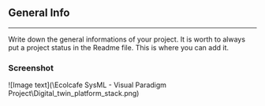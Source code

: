 ## General Info
***
Write down the general informations of your project. It is worth to always put a project status in the Readme file. This is where you can add it.
### Screenshot
![Image text](\Ecolcafe SysML - Visual Paradigm Project\Digital_twin_platform_stack.png)

